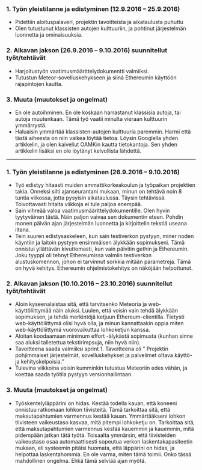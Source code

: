 ### 1.	Työn yleistilanne ja edistyminen (12.9.2016 – 25.9.2016)

-	Pidettiin aloituspalaveri, projektin tavoitteista ja aikataulusta puhuttu
-	Olen tutustunut klassisten autojen kulttuuriin, ja pohtinut järjestelmän luonnetta ja ominaisuuksia.

### 2.	Alkavan jakson (26.9.2016 – 9.10.2016) suunnitellut työt/tehtävät
-	Harjoitustyön vaatimusmäärittelydokumentti valmiiksi.
-	Tutustun Meteor-sovelluskehykseen ja siinä Ethereumin käyttöön rajapintojen kautta.

### 3.	Muuta (muutokset ja ongelmat)
-	En ole autoihminen. En ole koskaan harrastanut klassisia autoja, tai autoja muutenkaan. Tämä työ vaatii minulta vieraan kulttuurin ymmärrystä.
-	Haluaisin ymmärtää klassisten-autojen kulttuuria paremmin. Harmi että tästä aiheesta on niin vaikea löytää tietoa. Löysin Googlella yhden artikkelin, ja olen kaivellut OAMKin kautta tietokantoja. Sen yhden artikkelin lisäksi en ole löytänyt kelvollista lähdettä.

---

### 1.	Työn yleistilanne ja edistyminen (26.9.2016 – 9.10.2016)
-	Työ edistyy hitaasti muiden ammattikorkeakoulun ja työpaikan projektien takia. Onneksi silti ajanseurantani mukaan, minun on tehtävä noin 8 tuntia viikossa, jotta pysyisin aikataulussa. Täysin tehtävissä. Toivottavasti hitaita viikkoja ei tule paljoa enempää.
-	Sain vihreää valoa vaatimusmäärittelydokumentille. Olen hyvin tyytyväinen tästä. Näin paljon vaivaa sen dokumentin eteen. Pohdin monen päivän ajan järjestelmän luonnetta ja kirjoittelin tekstiä useana iltana.
-	Tein suuren edistysaskeleen, kun sain testiverkon pystyyn, miner noden käyntiin ja laitoin pystyyn ensimmäisen älykkään sopimukseni. Tämä onnistui yllättävän kivuttomasti, kun vain päivitin gethin ja Ethereumin. Joku tyyppi oli tehnyt Ethereumissa valmiin testiverkon alustuskomennon, johon ei tarvinnut sorkkia mitään parametreja. Tämä on hyvä kehitys. Ethereumin ohjelmistokehitys on näköjään helpottunut.

### 2.	Alkavan jakson (10.10.2016 – 23.10.2016) suunnitellut työt/tehtävät
-	Aloin kyseenalaistaa sitä, että tarvitsenko Meteoria ja web-käyttöliittymää näin aluksi. Luulen, että voisin vain tehdä älykkään sopimuksen, ja tehdä merkintöjä ketjuun Ethereum-clientilla. Tietysti web-käyttöliittymä olisi hyvä olla, ja minun kannattaakin oppia miten web-käyttöliittymä vuorovaikuttaa lohkoketjun kanssa.
-	Aloitan koodaamaan minimum effort -älykästä sopimusta (kunhan sinne saa aluksi talletettua tekstirimpsuja, niin hyvä niin).
-	Tavoitteena saada valmiiksi sprint 1. Tavoitteena oli ” Projektin pohjimmaiset järjestelmät, sovelluskehykset ja palvelimet oltava käyttö- ja kehityskelpoisia.”
-	Tulevina viikkoina voisin kumminkin tutustua Meteoriin edes vähän, ja koettaa saada työtila pystyyn versionhallintaan.
### 3.	Muuta (muutokset ja ongelmat)
-	Työskentelyläppärini on hidas. Kestää todella kauan, että koneeni onnistuu ratkomaan lohkon tiivisteitä. Tämä tarkoittaa sitä, että maksutapahtumien varmennus kestää kauan. Ymmärtääkseni lohkon tiivisteen vaikeustaso kasvaa, mitä pitempi lohkoketju on. Tarkoittaa sitä, että maksutapahtumien varmennus kestää kauemmin ja kauemmin, mitä pidempään jatkan tätä työtä. Toisaalta ymmärsin, että tiivisteiden vaikeustaso osaa automaattisesti sopeutua verkon laskentakapasiteetin mukaan, eli systeemin pitäisi huomata, että läppärini on hidas, ja helpottaa laskentahommia. En ole varma, miten tämä toimii. Onko tässä mahdollinen ongelma. Ehkä tämä selviää ajan myötä.
